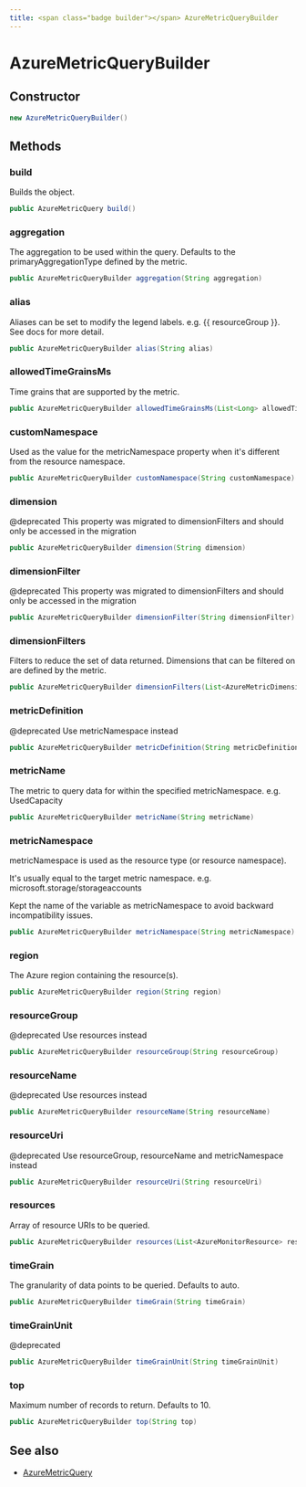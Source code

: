 ```yaml
---
title: <span class="badge builder"></span> AzureMetricQueryBuilder
---
```

# <span class="badge builder"></span> AzureMetricQueryBuilder

## Constructor

```java
new AzureMetricQueryBuilder()
```
## Methods

### <span class="badge object-method"></span> build

Builds the object.

```java
public AzureMetricQuery build()
```

### <span class="badge object-method"></span> aggregation

The aggregation to be used within the query. Defaults to the primaryAggregationType defined by the metric.

```java
public AzureMetricQueryBuilder aggregation(String aggregation)
```

### <span class="badge object-method"></span> alias

Aliases can be set to modify the legend labels. e.g. {{ resourceGroup }}. See docs for more detail.

```java
public AzureMetricQueryBuilder alias(String alias)
```

### <span class="badge object-method"></span> allowedTimeGrainsMs

Time grains that are supported by the metric.

```java
public AzureMetricQueryBuilder allowedTimeGrainsMs(List<Long> allowedTimeGrainsMs)
```

### <span class="badge object-method"></span> customNamespace

Used as the value for the metricNamespace property when it's different from the resource namespace.

```java
public AzureMetricQueryBuilder customNamespace(String customNamespace)
```

### <span class="badge object-method"></span> dimension

@deprecated This property was migrated to dimensionFilters and should only be accessed in the migration

```java
public AzureMetricQueryBuilder dimension(String dimension)
```

### <span class="badge object-method"></span> dimensionFilter

@deprecated This property was migrated to dimensionFilters and should only be accessed in the migration

```java
public AzureMetricQueryBuilder dimensionFilter(String dimensionFilter)
```

### <span class="badge object-method"></span> dimensionFilters

Filters to reduce the set of data returned. Dimensions that can be filtered on are defined by the metric.

```java
public AzureMetricQueryBuilder dimensionFilters(List<AzureMetricDimension> dimensionFilters)
```

### <span class="badge object-method"></span> metricDefinition

@deprecated Use metricNamespace instead

```java
public AzureMetricQueryBuilder metricDefinition(String metricDefinition)
```

### <span class="badge object-method"></span> metricName

The metric to query data for within the specified metricNamespace. e.g. UsedCapacity

```java
public AzureMetricQueryBuilder metricName(String metricName)
```

### <span class="badge object-method"></span> metricNamespace

metricNamespace is used as the resource type (or resource namespace).

It's usually equal to the target metric namespace. e.g. microsoft.storage/storageaccounts

Kept the name of the variable as metricNamespace to avoid backward incompatibility issues.

```java
public AzureMetricQueryBuilder metricNamespace(String metricNamespace)
```

### <span class="badge object-method"></span> region

The Azure region containing the resource(s).

```java
public AzureMetricQueryBuilder region(String region)
```

### <span class="badge object-method"></span> resourceGroup

@deprecated Use resources instead

```java
public AzureMetricQueryBuilder resourceGroup(String resourceGroup)
```

### <span class="badge object-method"></span> resourceName

@deprecated Use resources instead

```java
public AzureMetricQueryBuilder resourceName(String resourceName)
```

### <span class="badge object-method"></span> resourceUri

@deprecated Use resourceGroup, resourceName and metricNamespace instead

```java
public AzureMetricQueryBuilder resourceUri(String resourceUri)
```

### <span class="badge object-method"></span> resources

Array of resource URIs to be queried.

```java
public AzureMetricQueryBuilder resources(List<AzureMonitorResource> resources)
```

### <span class="badge object-method"></span> timeGrain

The granularity of data points to be queried. Defaults to auto.

```java
public AzureMetricQueryBuilder timeGrain(String timeGrain)
```

### <span class="badge object-method"></span> timeGrainUnit

@deprecated

```java
public AzureMetricQueryBuilder timeGrainUnit(String timeGrainUnit)
```

### <span class="badge object-method"></span> top

Maximum number of records to return. Defaults to 10.

```java
public AzureMetricQueryBuilder top(String top)
```

## See also

 * <span class="badge object-type-class"></span> [AzureMetricQuery](./object-AzureMetricQuery.md)
